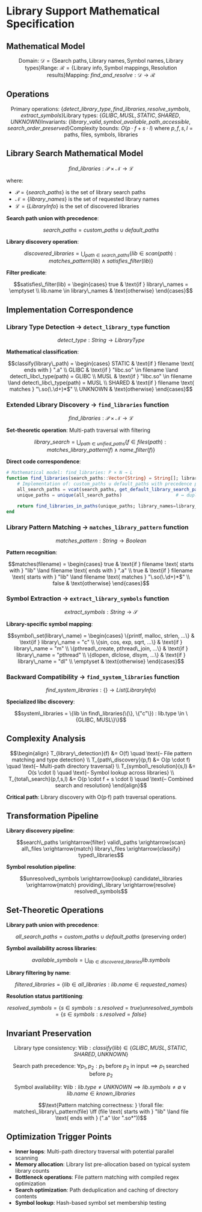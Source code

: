 # Library Support Mathematical Specification

## Mathematical Model

```math
\text{Domain: } \mathcal{D} = \{\text{Search paths}, \text{Library names}, \text{Symbol names}, \text{Library types}\}
\text{Range: } \mathcal{R} = \{\text{Library info}, \text{Symbol mappings}, \text{Resolution results}\}
\text{Mapping: } find\_and\_resolve: \mathcal{D} \to \mathcal{R}
```

## Operations

```math
\text{Primary operations: } \{detect\_library\_type, find\_libraries, resolve\_symbols, extract\_symbols\}
\text{Library types: } \{GLIBC, MUSL, STATIC, SHARED, UNKNOWN\}
\text{Invariants: } \{library\_valid, symbol\_available, path\_accessible, search\_order\_preserved\}
\text{Complexity bounds: } O(p \cdot f + s \cdot l) \text{ where } p,f,s,l = \text{paths, files, symbols, libraries}
```

## Library Search Mathematical Model

```math
find\_libraries: \mathcal{P} \times \mathcal{N} \to \mathcal{L}
```

where:
- $\mathcal{P} = \{search\_paths\}$ is the set of library search paths
- $\mathcal{N} = \{library\_names\}$ is the set of requested library names  
- $\mathcal{L} = \{LibraryInfo\}$ is the set of discovered libraries

**Search path union with precedence**:
```math
search\_paths = custom\_paths \cup default\_paths
```

**Library discovery operation**:
```math
discovered\_libraries = \bigcup_{path \in search\_paths} \{lib \in scan(path) : matches\_pattern(lib) \land satisfies\_filter(lib)\}
```

**Filter predicate**:
```math
satisfies\_filter(lib) = \begin{cases}
true & \text{if } library\_names = \emptyset \\
lib.name \in library\_names & \text{otherwise}
\end{cases}
```

## Implementation Correspondence

### Library Type Detection → `detect_library_type` function

```math
detect\_type: String \to LibraryType
```

**Mathematical classification**:
```math
classify(library\_path) = \begin{cases}
STATIC & \text{if } filename \text{ ends with } ".a" \\
GLIBC & \text{if } "libc.so" \in filename \land detect\_libc\_type(path) = GLIBC \\
MUSL & \text{if } "libc.so" \in filename \land detect\_libc\_type(path) = MUSL \\
SHARED & \text{if } filename \text{ matches } "\.so(\.\d+)*$" \\
UNKNOWN & \text{otherwise}
\end{cases}
```

### Extended Library Discovery → `find_libraries` function

```math
find\_libraries: \mathcal{P} \times \mathcal{N} \to \mathcal{L}
```

**Set-theoretic operation**: Multi-path traversal with filtering

```math
library\_search = \bigcup_{path \in unified\_paths} \{f \in files(path) : matches\_library\_pattern(f) \land name\_filter(f)\}
```

**Direct code correspondence**:
```julia
# Mathematical model: find_libraries: P × N → L
function find_libraries(search_paths::Vector{String} = String[]; library_names::Vector{String} = String[])
    # Implementation of: custom_paths ∪ default_paths with precedence preservation
    all_search_paths = vcat(search_paths, get_default_library_search_paths())
    unique_paths = unique(all_search_paths)                    # ↔ duplicate removal
    
    return find_libraries_in_paths(unique_paths; library_names=library_names)  # ↔ filtered discovery
end
```

### Library Pattern Matching → `matches_library_pattern` function

```math
matches\_pattern: String \to Boolean
```

**Pattern recognition**:
```math
matches(filename) = \begin{cases}
true & \text{if } filename \text{ starts with } "lib" \land filename \text{ ends with } ".a" \\
true & \text{if } filename \text{ starts with } "lib" \land filename \text{ matches } "\.so(\.\d+)*$" \\
false & \text{otherwise}
\end{cases}
```

### Symbol Extraction → `extract_library_symbols` function

```math
extract\_symbols: String \to \mathcal{S}
```

**Library-specific symbol mapping**:
```math
symbol\_set(library\_name) = \begin{cases}
\{printf, malloc, strlen, ...\} & \text{if } library\_name = "c" \\
\{sin, cos, exp, sqrt, ...\} & \text{if } library\_name = "m" \\
\{pthread\_create, pthread\_join, ...\} & \text{if } library\_name = "pthread" \\
\{dlopen, dlclose, dlsym, ...\} & \text{if } library\_name = "dl" \\
\emptyset & \text{otherwise}
\end{cases}
```

### Backward Compatibility → `find_system_libraries` function

```math
find\_system\_libraries: \{\} \to List(LibraryInfo)
```

**Specialized libc discovery**:
```math
system\_libraries = \{lib \in find\_libraries(\{\}, \{"c"\}) : lib.type \in \{GLIBC, MUSL\}\}
```

## Complexity Analysis

```math
\begin{align}
T_{library\_detection}(f) &= O(f) \quad \text{– File pattern matching and type detection} \\
T_{path\_discovery}(p,f) &= O(p \cdot f) \quad \text{– Multi-path directory traversal} \\
T_{symbol\_resolution}(s,l) &= O(s \cdot l) \quad \text{– Symbol lookup across libraries} \\
T_{total\_search}(p,f,s,l) &= O(p \cdot f + s \cdot l) \quad \text{– Combined search and resolution}
\end{align}
```

**Critical path**: Library discovery with O(p·f) path traversal operations.

## Transformation Pipeline

**Library discovery pipeline**:
```math
search\_paths \xrightarrow{filter} valid\_paths \xrightarrow{scan} all\_files \xrightarrow{match} library\_files \xrightarrow{classify} typed\_libraries
```

**Symbol resolution pipeline**:
```math
unresolved\_symbols \xrightarrow{lookup} candidate\_libraries \xrightarrow{match} providing\_library \xrightarrow{resolve} resolved\_symbols
```

## Set-Theoretic Operations

**Library path union with precedence**:
```math
all\_search\_paths = custom\_paths \cup default\_paths \text{ (preserving order)}
```

**Symbol availability across libraries**:
```math
available\_symbols = \bigcup_{lib \in discovered\_libraries} lib.symbols
```

**Library filtering by name**:
```math
filtered\_libraries = \{lib \in all\_libraries : lib.name \in requested\_names\}
```

**Resolution status partitioning**:
```math
resolved\_symbols = \{s \in symbols : s.resolved = true\}
unresolved\_symbols = \{s \in symbols : s.resolved = false\}
```

## Invariant Preservation

```math
\text{Library type consistency: }
\forall lib: classify(lib) \in \{GLIBC, MUSL, STATIC, SHARED, UNKNOWN\}
```

```math
\text{Search path precedence: }
\forall p_1, p_2: p_1 \text{ before } p_2 \text{ in input} \implies p_1 \text{ searched before } p_2
```

```math
\text{Symbol availability: }
\forall lib: lib.type \neq UNKNOWN \implies lib.symbols \neq \emptyset \lor lib.name \in known\_libraries
```

```math
\text{Pattern matching correctness: }
\forall file: matches\_library\_pattern(file) \iff (file \text{ starts with } "lib" \land file \text{ ends with } (".a" \lor ".so*"))
```

## Optimization Trigger Points

- **Inner loops**: Multi-path directory traversal with potential parallel scanning
- **Memory allocation**: Library list pre-allocation based on typical system library counts  
- **Bottleneck operations**: File pattern matching with compiled regex optimization
- **Search optimization**: Path deduplication and caching of directory contents
- **Symbol lookup**: Hash-based symbol set membership testing